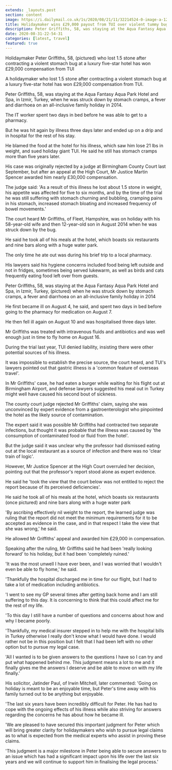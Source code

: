```yaml
---
extends: _layouts.post
section: content
image: https://i.dailymail.co.uk/1s/2020/08/21/11/32214524-0-image-a-12_1598006681144.jpg 
title: Holidaymaker wins £29,000 payout from TUI over violent tummy bug he caught 
description: Peter Griffiths, 58, was staying at the Aqua Fantasy Aqua Park Hotel and Spa, in Izmir, Turkey, when he was struck down by stomach cramps, a fever and diarrhoea 
date: 2020-08-31-22-54-31 
categories: [latest, travel] 
featured: true 
--- 
```

Holidaymaker Peter Griffiths, 58, (pictured) who lost 1.5 stone after contracting a violent stomach bug at a luxury five-star hotel has won £29,000 compensation from TUI

A holidaymaker who lost 1.5 stone after contracting a violent stomach bug at a luxury five-star hotel has won £29,000 compensation from TUI.

Peter Griffiths, 58, was staying at the Aqua Fantasy Aqua Park Hotel and Spa, in Izmir, Turkey, when he was struck down by stomach cramps, a fever and diarrhoea on an all-inclusive family holiday in 2014.

The IT worker spent two days in bed before he was able to get to a pharmacy.

But he was hit again by illness three days later and ended up on a drip and in hospital for the rest of his stay.

He blamed the food at the hotel for his illness, which saw him lose 21 lbs in weight, and sued holiday giant TUI. He said he still has stomach cramps more than five years later.

His case was originally rejected by a judge at Birmingham County Court last September, but after an appeal at the High Court, Mr Justice Martin Spencer awarded him nearly £30,000 compensation.

The judge said: 'As a result of this illness he lost about 1.5 stone in weight, his appetite was affected for five to six months, and by the time of the trial he was still suffering with stomach churning and bubbling, cramping pains in his stomach, increased stomach bloating and increased frequency of bowel movements.'

The court heard Mr Griffiths, of Fleet, Hampshire, was on holiday with his 58-year-old wife and then 12-year-old son in August 2014 when he was struck down by the bug.

He said he took all of his meals at the hotel, which boasts six restaurants and nine bars along with a huge water park.

The only time he ate out was during his brief trip to a local pharmacy.

His lawyers said his hygiene concerns included food being left outside and not in fridges, sometimes being served lukewarm, as well as birds and cats frequently eating food left over from guests.

Peter Griffiths, 58, was staying at the Aqua Fantasy Aqua Park Hotel and Spa, in Izmir, Turkey, (pictured) when he was struck down by stomach cramps, a fever and diarrhoea on an all-inclusive family holiday in 2014

He first became ill on August 4, he said, and spent two days in bed before going to the pharmacy for medication on August 7. 

He then fell ill again on August 10 and was hospitalised three days later.

Mr Griffiths was treated with intravenous fluids and antibiotics and was well enough just in time to fly home on August 16.

During the trial last year, TUI denied liability, insisting there were other potential sources of his illness.

It was impossible to establish the precise source, the court heard, and TUI's lawyers pointed out that gastric illness is a 'common feature of overseas travel'.

In Mr Griffiths' case, he had eaten a burger while waiting for his flight out at Birmingham Airport, and defense lawyers suggested his meal out in Turkey might well have caused his second bout of sickness.

The county court judge rejected Mr Griffiths' claim, saying she was unconvinced by expert evidence from a gastroenterologist who pinpointed the hotel as the likely source of contamination.

The expert said it was possible Mr Griffiths had contracted two separate infections, but thought it was probable that the illness was caused by 'the consumption of contaminated food or fluid from the hotel'.

But the judge said it was unclear why the professor had dismissed eating out at the local restaurant as a source of infection and there was no 'clear train of logic'.

However, Mr Justice Spencer at the High Court overruled her decision, pointing out that the professor's report stood alone as expert evidence.

He said he 'took the view that the court below was not entitled to reject the report because of its perceived deficiencies'.

He said he took all of his meals at the hotel, which boasts six restaurants (once pictured) and nine bars along with a huge water park

'By ascribing effectively nil weight to the report, the learned judge was ruling that the report did not meet the minimum requirements for it to be accepted as evidence in the case, and in that respect I take the view that she was wrong,' he said.

He allowed Mr Griffiths' appeal and awarded him £29,000 in compensation.

Speaking after the ruling, Mr Griffiths said he had been 'really looking forward' to his holiday, but it had been 'completely ruined.'

'It was the most unwell I have ever been, and I was worried that I wouldn't even be able to fly home,' he said.

'Thankfully the hospital discharged me in time for our flight, but I had to take a lot of medication including antibiotics.

'I went to see my GP several times after getting back home and I am still suffering to this day. It is concerning to think that this could affect me for the rest of my life.

'To this day I still have a number of questions and concerns about how and why I became poorly. 

'Thankfully, my medical insurer stepped in to help me with the hospital bills in Turkey otherwise I really don't know what I would have done. I would rather not be in this position but I felt that I had been left with no other option but to pursue my legal case.

'All I wanted is to be given answers to the questions I have so I can try and put what happened behind me. This judgment means a lot to me and it finally gives me the answers I deserve and be able to move on with my life finally.'

His solicitor, Jatinder Paul, of Irwin Mitchell, later commented: 'Going on holiday is meant to be an enjoyable time, but Peter's time away with his family turned out to be anything but enjoyable.

'The last six years have been incredibly difficult for Peter. He has had to cope with the ongoing effects of his illness while also striving for answers regarding the concerns he has about how he became ill.

'We are pleased to have secured this important judgment for Peter which will bring greater clarity for holidaymakers who wish to pursue legal claims as to what is expected from the medical experts who assist in proving these claims.

'This judgment is a major milestone in Peter being able to secure answers to an issue which has had a significant impact upon his life over the last six years and we will continue to support him in finalising the legal process.' 

